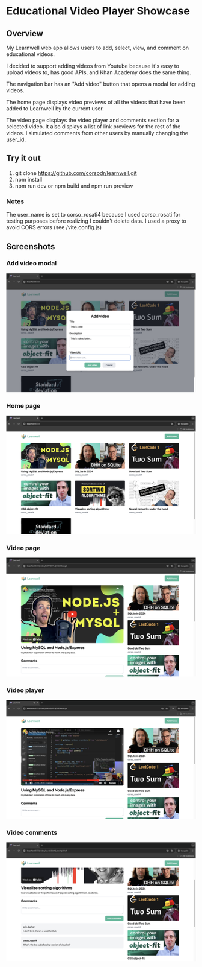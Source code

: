 # Educational Video Player Showcase

## Overview 
My Learnwell web app allows users to add, select, view, and comment on educational videos. 

I decided to support adding videos from Youtube because it's easy to upload videos to, has good APIs, and Khan Academy does the same thing.

The navigation bar has an "Add video" button that opens a modal for adding videos. 

The home page displays video previews of all the videos that have been added to Learnwell by the current user. 

The video page displays the video player and comments section for a selected video. It also displays a list of link previews for the rest of the videos. I simulated comments from other users by manually changing the user_id. 


## Try it out 
1) git clone https://github.com/corsodr/learnwell.git
2) npm install
3) npm run dev or npm build and npm run preview 

### Notes 
The user_name is set to corso_rosati4 because I used corso_rosati for testing purposes before realizing I couldn't delete data. I used a proxy to avoid CORS errors (see /vite.config.js)

## Screenshots 

### Add video modal 

![Add video modal screenshot](public/modal.png)

### Home page 

![Home page screenshot](public/home-page.png)

### Video page 

![Video page screenshot](public/video-page.png)

### Video player 

![Video player screenshot](public/video-player.png)

### Video comments 

![Video comments screenshot](public/comments.png)